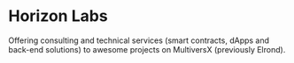# Horizon Labs

Offering consulting and technical services (smart contracts, dApps and back-end solutions) to awesome projects on MultiversX (previously Elrond).
